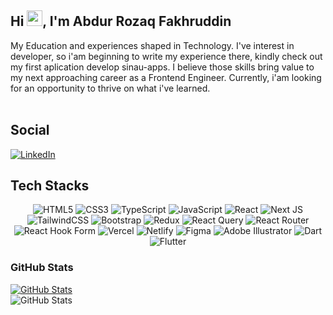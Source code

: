 ## Hi <img src="https://media.giphy.com/media/hvRJCLFzcasrR4ia7z/giphy.gif" width="25px"></a>, I'm Abdur Rozaq Fakhruddin
My Education and experiences shaped in Technology. I've interest in developer, so i'am beginning to write my experience there, kindly check out my first aplication develop sinau-apps. I believe those skills bring value to my next approaching career as a Frontend Engineer. Currently, i'am looking for an opportunity to thrive on what i've learned.</br></br>
<!-- [![](https://visitcount.itsvg.in/api?id=abdurrozaqf&icon=6&color=1)](https://visitcount.itsvg.in) -->

## Social
[![LinkedIn](https://img.shields.io/badge/LinkedIn-%230077B5.svg?logo=linkedin&logoColor=white)](https://linkedin.com/in/abdurrozaqfakhruddin) 

## Tech Stacks
<div align="center">
<image src="https://img.shields.io/badge/html5-%23E34F26.svg?style=flat&logo=html5&logoColor=white" alt="HTML5">
<image src="https://img.shields.io/badge/css3-%231572B6.svg?style=flat&logo=css3&logoColor=white" alt="CSS3">
<image src="https://img.shields.io/badge/typescript-%23007ACC.svg?style=flat&logo=typescript&logoColor=white" alt="TypeScript">
<image src="https://img.shields.io/badge/javascript-%23323330.svg?style=flat&logo=javascript&logoColor=%23F7DF1E" alt="JavaScript">
<image src="https://img.shields.io/badge/react-%2320232a.svg?style=flat&logo=react&logoColor=%2361DAFB" alt="React">
<image src="https://img.shields.io/badge/Next-black?style=flat&logo=next.js&logoColor=white" alt="Next JS">
<image src="https://img.shields.io/badge/tailwindcss-%2338B2AC.svg?style=flat&logo=tailwind-css&logoColor=white" alt="TailwindCSS">
<image src="https://img.shields.io/badge/bootstrap-%238511FA.svg?style=flat&logo=bootstrap&logoColor=white" alt="Bootstrap">
<image src="https://img.shields.io/badge/redux-%23593d88.svg?style=flat&logo=redux&logoColor=white" alt="Redux">
<image src="https://img.shields.io/badge/-React%20Query-FF4154?style=flat&logo=react%20query&logoColor=white" alt="React Query">
<image src="https://img.shields.io/badge/React_Router-CA4245?style=flat&logo=react-router&logoColor=white" alt="React Router">
<image src="https://img.shields.io/badge/React%20Hook%20Form-%23EC5990.svg?style=flat&logo=reacthookform&logoColor=white" alt="React Hook Form">
<image src="https://img.shields.io/badge/vercel-%23000000.svg?style=flat&logo=vercel&logoColor=white" alt="Vercel">
<image src="https://img.shields.io/badge/netlify-%23000000.svg?style=flat&logo=netlify&logoColor=#00C7B7" alt="Netlify">
<image src="https://img.shields.io/badge/figma-%23F24E1E.svg?style=flat&logo=figma&logoColor=white" alt="Figma">
<image src="https://img.shields.io/badge/adobe%20illustrator-%23FF9A00.svg?style=flat&logo=adobe%20illustrator&logoColor=white" alt="Adobe Illustrator">
<image src="https://img.shields.io/badge/dart-%230175C2.svg?style=flat&logo=dart&logoColor=white" alt="Dart">
<image src="https://img.shields.io/badge/Flutter-%2302569B.svg?style=flat&logo=Flutter&logoColor=white" alt="Flutter">
</div>

### GitHub Stats
[![GitHub Stats](https://github-readme-stats.vercel.app/api?username=abdurrozaqf&show_icons=true&count_private=true&theme=tokyonight&hide_border=true)](https://github.com/abdurrozaqf)</br>
![GitHub Stats](https://github-readme-stats.vercel.app/api/top-langs/?username=abdurrozaqf&theme=tokyonight&hide_border=true&include_all_commits=false&count_private=false&layout=compact)</br>
